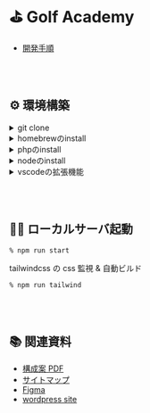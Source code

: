 # ⛳️ Golf Academy

- [開発手順](https://github.com/calm1205/golf_academy/wiki/%E9%96%8B%E7%99%BA%E6%89%8B%E9%A0%86)

<br><br>

## ⚙️ 環境構築

<details>
<summary>git clone</summary>

```zsh
% git clone git@github.com:...
```

</details>

<details>
<summary>homebrewのinstall</summary>

[homebrew サイト](https://brew.sh/index_ja)

```zsh
% /bin/bash -c "$(curl -fsSL https://raw.githubusercontent.com/Homebrew/install/HEAD/install.sh)"
```

</details>

<details>
<summary>phpのinstall</summary>

```zsh
% brew install php@8.1php # macのメモリがIntelの場合
% arch -arm64 brew install php@8.1php # macのメモリがM1の場合
```

php のパスを通す。

```zsh
% echo 'export PATH="/opt/homebrew/opt/php@8.1/bin:$PATH"' >> ~/.zshrc
% source ~/.zshrc
```

インストール確認

```zsh
% php -v
PHP 8.1.17 (cli) (built: Mar 16 2023 13:07:08) (NTS)
Copyright (c) The PHP Group
Zend Engine v4.1.17, Copyright (c) Zend Technologies
    with Zend OPcache v8.1.17, Copyright (c), by Zend Technologies
```

</details>

<details>
<summary>nodeのinstall</summary>

[nodebrew](https://github.com/hokaccha/nodebrew)

```zsh
% brew install nodebrew
% echo 'export PATH=$HOME/.nodebrew/current/bin:$PATH' >> ~/.zshrc
% source ~/.zshrc
% nodebrew install v18.15.0
```

インストール確認

```zsh
% nodebrew use v18.15.0
% node -v
v18.15.0
```
npmのパッケージ インストール

```zsh
% npm install
```

</details>

<details>
<summary>vscodeの拡張機能</summary>

- "esbenp.prettier-vscode"
- "bmewburn.vscode-intelephense-client"
- "bradlc.vscode-tailwindcss"

</details>

<br><br>

## 🏌🏻 ローカルサーバ起動

```zsh
% npm run start
```

tailwindcss の css 監視 & 自動ビルド

```
% npm run tailwind
```

<br><br>

## 📚 関連資料

- [構成案 PDF](https://drive.google.com/drive/folders/1Jwdmr7g_MEQkBJ62GBMSizPQW8D08Y-C)
- [サイトマップ](https://docs.google.com/spreadsheets/d/14-skC5Ch_RSmT0ZnDHErwU-y7SSvTpxOFA4gipYZI6U/edit#gid=1819710037)
- [Figma](https://www.figma.com/file/0BYv1VK5o7IA5WMJxJHJJL/%E3%82%B4%E3%83%AB%E3%83%95%E3%83%AC%E3%83%83%E3%82%B9%E3%83%B3%E3%82%B5%E3%82%A4%E3%83%88?node-id=107-533&t=JgVgmltGHdKiIFVI-0)
- [wordpress site](https://golf.5blocks.jp/)

